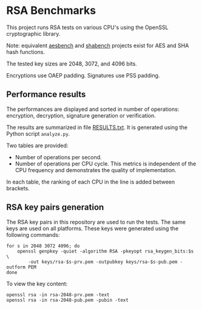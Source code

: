 # RSA Benchmarks

This project runs RSA tests on various CPU's using the OpenSSL cryptographic library.

Note: equivalent [aesbench](https://github.com/lelegard/aesbench) and
[shabench](https://github.com/lelegard/shabench) projects exist for AES
and SHA hash functions.

The tested key sizes are 2048, 3072, and 4096 bits.

Encryptions use OAEP padding. Signatures use PSS padding.

## Performance results

The performances are displayed and sorted in number of operations: encryption,
decryption, signature generation or verification.

The results are summarized in file [RESULTS.txt](RESULTS.txt).
It is generated using the Python script `analyze.py`.

Two tables are provided:

- Number of operations per second.
- Number of operations per CPU cycle. This metrics is independent of the
  CPU frequency and demonstrates the quality of implementation.

In each table, the ranking of each CPU in the line is added between brackets.

## RSA key pairs generation

The RSA key pairs in this repository are used to run the tests. The same keys
are used on all platforms. These keys were generated using the following commands:

~~~
for s in 2048 3072 4096; do
    openssl genpkey -quiet -algorithm RSA -pkeyopt rsa_keygen_bits:$s \
        -out keys/rsa-$s-prv.pem -outpubkey keys/rsa-$s-pub.pem -outform PEM 
done
~~~

To view the key content:

~~~
openssl rsa -in rsa-2048-prv.pem -text
openssl rsa -in rsa-2048-pub.pem -pubin -text
~~~
